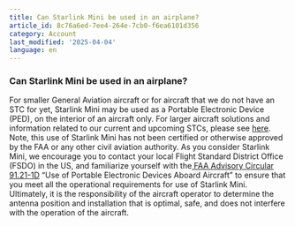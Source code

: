 ```yaml
---
title: Can Starlink Mini be used in an airplane?
article_id: 8c76a6ed-7ee4-264e-7cb0-f6ea6101d356
category: Account
last_modified: '2025-04-04'
language: en
---
```


### Can Starlink Mini be used in an airplane?
For smaller General Aviation aircraft or for aircraft that we do not have an STC for yet, Starlink Mini may be used as a Portable Electronic Device (PED), on the interior of an aircraft only. 
For larger aircraft solutions and information related to our current and upcoming STCs, please see [here](https://www.starlink.com/support/article/<https:/www.starlink.com/support/article/9c43bea7-0645-5854-6842-dabb0def8a94>). 
Note, this use of Starlink Mini has not been certified or otherwise approved by the FAA or any other civil aviation authority. As you consider Starlink Mini, we encourage you to contact your local Flight Standard District Office (FSDO) in the US, and familiarize yourself with the[ FAA Advisory Circular 91.21-1D](https://www.starlink.com/support/article/<https:/www.faa.gov/documentLibrary/media/Advisory_Circular/AC_91.21-1D.pdf>) “Use of Portable Electronic Devices Aboard Aircraft” to ensure that you meet all the operational requirements for use of Starlink Mini. 
Ultimately, it is the responsibility of the aircraft operator to determine the antenna position and installation that is optimal, safe, and does not interfere with the operation of the aircraft. 